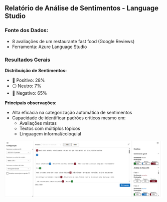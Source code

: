 
## Relatório de Análise de Sentimentos - Language Studio

### Fonte dos Dados:
- 8 avaliações de um restaurante fast food (Google Reviews)
- Ferramenta: Azure Language Studio

### Resultados Gerais
**Distribuição de Sentimentos:**
- 🔵 Positivo: 28%
- ⚪ Neutro: 7%
- 🔴 Negativo: 65%

**Principais observações:**
- Alta eficácia na categorização automática de sentimentos
- Capacidade de identificar padrões críticos mesmo em:
  - Avaliações mistas
  - Textos com múltiplos tópicos
  - Linguagem informal/coloquial

![Análise de sentimentos](/imagens/sentimentos.png)